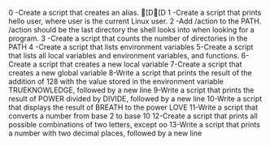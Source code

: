 0 -Create a script that creates an alias.
[D[D
1 -Create a script that prints hello user, where user is the current Linux user.
2 -Add /action to the PATH. /action should be the last directory the shell looks into when looking for a program.
3 -Create a script that counts the number of directories in the PATH
4 -Create a script that lists environment variables
5-Create a script that lists all local variables and environment variables, and functions.
6-Create a script that creates a new local variable
7-Create a script that creates a new global variable
8-Write a script that prints the result of the addition of 128 with the value stored in the environment variable TRUEKNOWLEDGE, followed by a new line
9-Write a script that prints the result of POWER divided by DIVIDE, followed by a new line
10-Write a script that displays the result of BREATH to the power LOVE
11-Write a script that converts a number from base 2 to base 10
12-Create a script that prints all possible combinations of two letters, except oo
13-Write a script that prints a number with two decimal places, followed by a new line
